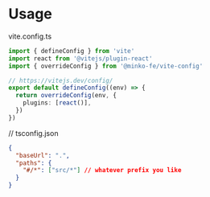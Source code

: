 # Usage

vite.config.ts
```ts
import { defineConfig } from 'vite'
import react from '@vitejs/plugin-react'
import { overrideConfig } from '@minko-fe/vite-config'

// https://vitejs.dev/config/
export default defineConfig((env) => {
  return overrideConfig(env, {
    plugins: [react()],
  })
})
```


// tsconfig.json
```json
{
  "baseUrl": ".",
  "paths": {
    "#/*": ["src/*"] // whatever prefix you like
  }
}
```
